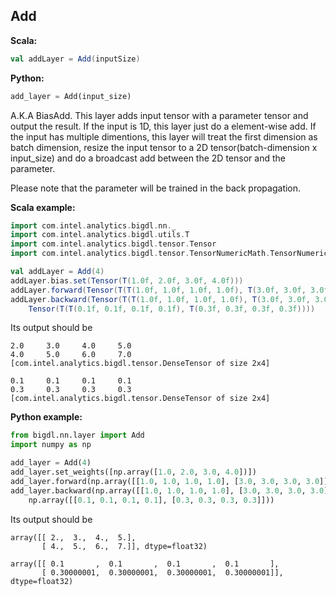 ## Add ##

**Scala:**
```scala
val addLayer = Add(inputSize)
```
**Python:**
```python
add_layer = Add(input_size)
```

A.K.A BiasAdd. This layer adds input tensor with a parameter tensor and output the result.
If the input is 1D, this layer just do a element-wise add. If the input has multiple dimentions,
this layer will treat the first dimension as batch dimension, resize the input tensor to a 2D 
tensor(batch-dimension x input_size) and do a broadcast add between the 2D tensor and the 
parameter.

Please note that the parameter will be trained in the back propagation.

**Scala example:**
```scala
import com.intel.analytics.bigdl.nn._
import com.intel.analytics.bigdl.utils.T
import com.intel.analytics.bigdl.tensor.Tensor
import com.intel.analytics.bigdl.tensor.TensorNumericMath.TensorNumeric.NumericFloat

val addLayer = Add(4)
addLayer.bias.set(Tensor(T(1.0f, 2.0f, 3.0f, 4.0f)))
addLayer.forward(Tensor(T(T(1.0f, 1.0f, 1.0f, 1.0f), T(3.0f, 3.0f, 3.0f, 3.0f))))
addLayer.backward(Tensor(T(T(1.0f, 1.0f, 1.0f, 1.0f), T(3.0f, 3.0f, 3.0f, 3.0f))),
    Tensor(T(T(0.1f, 0.1f, 0.1f, 0.1f), T(0.3f, 0.3f, 0.3f, 0.3f))))
```
Its output should be
```
2.0     3.0     4.0     5.0
4.0     5.0     6.0     7.0
[com.intel.analytics.bigdl.tensor.DenseTensor of size 2x4]

0.1     0.1     0.1     0.1
0.3     0.3     0.3     0.3
[com.intel.analytics.bigdl.tensor.DenseTensor of size 2x4]
```

**Python example:**
```python
from bigdl.nn.layer import Add
import numpy as np

add_layer = Add(4)
add_layer.set_weights([np.array([1.0, 2.0, 3.0, 4.0])])
add_layer.forward(np.array([[1.0, 1.0, 1.0, 1.0], [3.0, 3.0, 3.0, 3.0]]))
add_layer.backward(np.array([[1.0, 1.0, 1.0, 1.0], [3.0, 3.0, 3.0, 3.0]]),
    np.array([[0.1, 0.1, 0.1, 0.1], [0.3, 0.3, 0.3, 0.3]]))
```
Its output should be
```
array([[ 2.,  3.,  4.,  5.],
       [ 4.,  5.,  6.,  7.]], dtype=float32)
       
array([[ 0.1       ,  0.1       ,  0.1       ,  0.1       ],
       [ 0.30000001,  0.30000001,  0.30000001,  0.30000001]], dtype=float32)   
```
